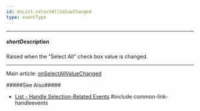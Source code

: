 ```yaml
---
id: dxList.selectAllValueChanged
type: eventType
---
```

---
##### shortDescription
Raised when the "Select All" check box value is changed.

---
Main article: [onSelectAllValueChanged](/api-reference/10%20UI%20Widgets/dxList/1%20Configuration/onSelectAllValueChanged.md '/Documentation/ApiReference/UI_Components/dxList/Configuration/#onSelectAllValueChanged')

#####See Also#####
- [List - Handle Selection-Related Events](/concepts/05%20Widgets/List/25%20Selection/10%20Events.md '/Documentation/Guide/Widgets/List/Selection/#Events')
#include common-link-handleevents